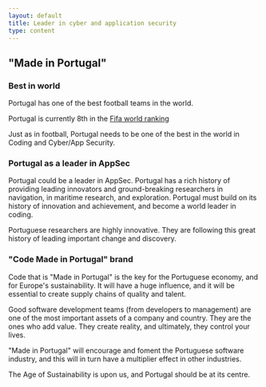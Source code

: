 ```yaml
---
layout: default
title: Leader in cyber and application security
type: content
---
```


## "Made in Portugal"

### Best in world

Portugal has one of the best football teams in the world.

Portugal is currently 8th in the [Fifa world ranking](http://www.fifa.com/fifa-world-ranking/associations/association=por/men/index.html)

Just as in football, Portugal needs to be one of the best in the world in Coding and Cyber/App Security.

### Portugal as a leader in AppSec

Portugal could be a leader in AppSec. Portugal has a rich history of providing leading innovators and ground-breaking researchers in navigation, in maritime research, and exploration. Portugal must build on its history of innovation and achievement, and become a world leader in coding.

Portuguese researchers are highly innovative. They are following this great history of leading important change and discovery.

### "Code Made in Portugal" brand

Code that is "Made in Portugal" is the key for the Portuguese economy, and for Europe's sustainability. It will have a huge influence, and it will be essential to create supply chains of quality and talent.

Good software development teams (from developers to management) are one of the most important assets of a company and country. They are the ones who add value. They create reality, and ultimately, they control your lives.

"Made in Portugal" will encourage and foment the Portuguese software industry, and this will in turn have a multiplier effect in other industries.

The Age of Sustainability is upon us, and Portugal should be at its centre.
